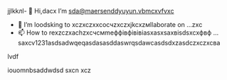jjlkkлl- 👋 Hi,dacx I’m sda@maersenddyuyun.vbmcxvfvxc
- 💞️ I’m loodsking to xczxczxxcoсчzxczxjkcxzмllaborate on ...zxc
- 📫 How to rexzczxachzxcчсмmeффівфівівіasxasxsaxвіsdsxcxфвф ...
saxcv1231asdsadwqeqasdasasddaswrqsdawcasdsdxzasdczxczxcва
<!---asadsdasdasdasdфів
maersenddy012/maersenddy012 is a ✨ special ✨ repository becaugdf `README.md`d (this file) appears on your GitHub profildasvce.
You can click the Preview link to take a look at your changes.
--->lvdf
iouomnbsaddwdsd
sxcn
xcz
